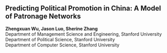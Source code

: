 ## Predicting Political Promotion in China: A Model of Patronage Networks
**Zhengxuan Wu, Jason Luo, Sherine Zhang**  
Department of Management Science and Engineering, Stanford University  
Department of Political Science, Stanford University  
Department of Computer Science, Stanford University  
